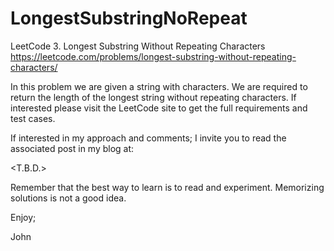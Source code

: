 # LongestSubstringNoRepeat
LeetCode 3. Longest Substring Without Repeating Characters
https://leetcode.com/problems/longest-substring-without-repeating-characters/

In this problem we are given a string with characters.
We are required to return the length of the longest string without repeating characters.
If interested please visit the LeetCode site to get the full requirements and test cases.

If interested in my approach and comments; I invite you to read the associated post
in my blog at:

<T.B.D.>

Remember that the best way to learn is to read and experiment.
Memorizing solutions is not a good idea.

Enjoy;

John
